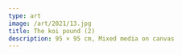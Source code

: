 ```yaml
---
type: art
image: /art/2021/13.jpg
title: The koi pound (2)
description: 95 × 95 cm, Mixed media on canvas
---
```

